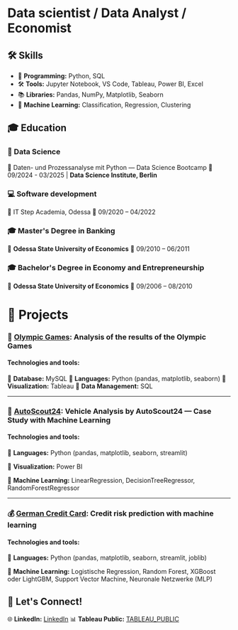 # Data scientist / Data Analyst / Economist

## 🛠 Skills
- 🐍 **Programming:** Python, SQL
- 🛠 **Tools:** Jupyter Notebook, VS Code, Tableau, Power BI, Excel  
- 📚 **Libraries:** Pandas, NumPy, Matplotlib, Seaborn 
- 🤖 **Machine Learning:** Classification, Regression, Clustering
  
## 🎓 Education
###  📌 Data Science
📍 Daten- und Prozessanalyse mit Python — Data Science Bootcamp
📅 09/2024 - 03/2025 | **Data Science Institute, Berlin**

### 💻 Software development
📍 IT Step Academia, Odessa
📅 09/2020 – 04/2022

### 🎓 Master's Degree in Banking
📍 **Odessa State University of Economics**
📅 09/2010 – 06/2011

### 🎓 Bachelor's Degree in Economy and Entrepreneurship
📍 **Odessa State University of Economics**
📅 09/2006 – 08/2010

# 📌 Projects

### 🏅 [Olympic Games](https://github.com/AVMatvieieva/Olympics/blob/main/README.md): **Analysis of the results of the Olympic Games**
#### Technologies and tools:

🔹 **Database:** MySQL
🔹 **Languages:** Python (pandas, matplotlib, seaborn)
🔹 **Visualization:** Tableau
🔹 **Data Management:** SQL

   ---
### 🚗 [AutoScout24](https://github.com/AVMatvieieva/AutoScout24/blob/main/README.md): **Vehicle Analysis by AutoScout24 — Case Study with Machine Learning**
#### Technologies and tools:

🔹 **Languages:** Python (pandas, matplotlib, seaborn, streamlit)

🔹 **Visualization:** Power BI

🔹 **Machine Learning:** LinearRegression, DecisionTreeRegressor, RandomForestRegressor

  ---
### 💰 [German Credit Card](https://github.com/AVMatvieieva/German_Credit_Card/blob/main/README.md): **Credit risk prediction with machine learning**
#### Technologies and tools:

🔹 **Languages:** Python (pandas, matplotlib, seaborn, streamlit, joblib)

🔹 **Machine Learning:** Logistische Regression, Random Forest, XGBoost oder LightGBM, Support Vector Machine, Neuronale Netzwerke (MLP)

## 🚀 Let's Connect!  

🌐 **LinkedIn:** [LinkedIn](https://www.linkedin.com/in/anna-matvieieva-6aa946246/)
📊 **Tableau Public:** [TABLEAU_PUBLIC](https://public.tableau.com/app/profile/anna.matvieieva/vizzes) 


